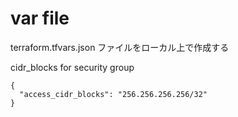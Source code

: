 
# var file

terraform.tfvars.json ファイルをローカル上で作成する

cidr_blocks for security group

```
{
  "access_cidr_blocks": "256.256.256.256/32"
}
```
